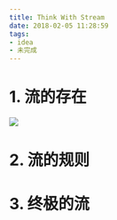 ```yaml
---
title: Think With Stream
date: 2018-02-05 11:28:59
tags:
- idea
- 未完成
---
```


# 1. 流的存在

![](/images/20180205113245_dxUKTb_latest.jpeg)

# 2. 流的规则

# 3. 终极的流